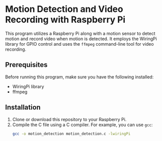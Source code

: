 # Motion Detection and Video Recording with Raspberry Pi

This program utilizes a Raspberry Pi along with a motion sensor to detect motion and record video when motion is detected. It employs the WiringPi library for GPIO control and uses the `ffmpeg` command-line tool for video recording.

## Prerequisites

Before running this program, make sure you have the following installed:
- WiringPi library
- ffmpeg

## Installation

1. Clone or download this repository to your Raspberry Pi.
2. Compile the C file using a C compiler. For example, you can use `gcc`:
   ```bash
   gcc -o motion_detection motion_detection.c -lwiringPi
